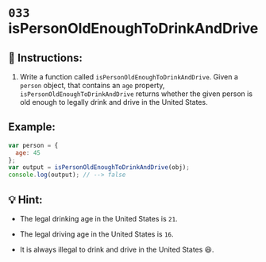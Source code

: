 # `033` isPersonOldEnoughToDrinkAndDrive

## 📝 Instructions:

1. Write a function called `isPersonOldEnoughToDrinkAndDrive`.
Given a `person` object, that contains an `age` property, `isPersonOldEnoughToDrinkAndDrive` returns whether the given person is old enough to legally drink and drive in the United States.

## Example:

```Javascript
var person = {
  age: 45
};
var output = isPersonOldEnoughToDrinkAndDrive(obj);
console.log(output); // --> false
```
## 💡 Hint:

+ The legal drinking age in the United States is `21`.

+ The legal driving age in the United States is `16`.

+ It is always illegal to drink and drive in the United States 😆.

